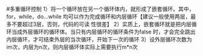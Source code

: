 #多重循环控制
    1）将一个循环放在另一个循环体内，就形成了嵌套循环。其中，for，while，do...while
       均可以作为完成循环和内层循环【建议一般使用两层，最多不要超过3层，否则，代码的可读
       性很差】
    2）实质上，嵌套循环就是把内层循环当成外层循环的循环体。当只有内层循环的循环条件为false
      时，才会完全跳出内层循环，才可结束外层的当次循环，开始下一次的循环
    3）设外层循环次数为im次，内层为n次，则内层循环体实际上需要执行m*n次